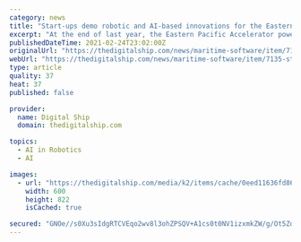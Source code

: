 ```yaml
---
category: news
title: "Start-ups demo robotic and AI-based innovations for the Eastern Pacific Accelerator powered by Techstars"
excerpt: "At the end of last year, the Eastern Pacific Accelerator powered by Techstars announced the nine start-ups joining round two of its technology"
publishedDateTime: 2021-02-24T23:02:00Z
originalUrl: "https://thedigitalship.com/news/maritime-software/item/7135-start-ups-demo-robotic-and-ai-based-innovations-for-the-eastern-pacific-accelerator-powered-by-techstars"
webUrl: "https://thedigitalship.com/news/maritime-software/item/7135-start-ups-demo-robotic-and-ai-based-innovations-for-the-eastern-pacific-accelerator-powered-by-techstars"
type: article
quality: 37
heat: 37
published: false

provider:
  name: Digital Ship
  domain: thedigitalship.com

topics:
  - AI in Robotics
  - AI

images:
  - url: "https://thedigitalship.com/media/k2/items/cache/0eed11636fd864a0fb4875b181d83445_L.jpg"
    width: 600
    height: 822
    isCached: true

secured: "GNOe//s0Xu3sIdgRTCVEqo2wv8l3ohZPSQV+A1cs0t0NV1izxmkZW/g/Ot5ZdpXzFsRhPbJTnutNxEvuAGEytVIIrT1TcTv+Ctc8ObHLR0oD7eWJ1YGTgeufCWcclBYpX81SyLbA4TLyN8WVgPftpFrLgVipkEXX7Cbv+4g5+FpvXLg+F0Dt2NorVvYO77rwNC4TREKUCwBgM6ZwjqAMp+jSYJ/rfmbWSw3qdEz7xOT2o8Qz30s/RVvn1MSvQxcCsVvqZNC2G50aJVNhBwM8tmSlm8yfqa87nTU8c6VXqar/ruJ4fdo8N5pVcOaj+xTDSpnWBrZv8Ku9ghIEmO3BuC409vv6CHZCj/58Zu3cQkU=;uDUnu4uc4k77gwTHgemd9Q=="
---
```


